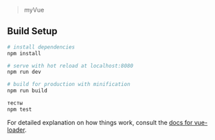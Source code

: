 > myVue

## Build Setup

``` bash
# install dependencies
npm install

# serve with hot reload at localhost:8080
npm run dev

# build for production with minification
npm run build

тесты 
npm test

```



For detailed explanation on how things work, consult the [docs for vue-loader](http://vuejs.github.io/vue-loader).
